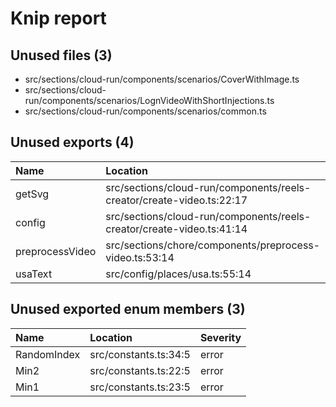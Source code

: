 # Knip report

## Unused files (3)

* src/sections/cloud-run/components/scenarios/CoverWithImage.ts
* src/sections/cloud-run/components/scenarios/LognVideoWithShortInjections.ts
* src/sections/cloud-run/components/scenarios/common.ts

## Unused exports (4)

| Name            | Location                                                              | Severity |
| :-------------- | :-------------------------------------------------------------------- | :------- |
| getSvg          | src/sections/cloud-run/components/reels-creator/create-video.ts:22:17 | error    |
| config          | src/sections/cloud-run/components/reels-creator/create-video.ts:41:14 | error    |
| preprocessVideo | src/sections/chore/components/preprocess-video.ts:53:14               | error    |
| usaText         | src/config/places/usa.ts:55:14                                        | error    |

## Unused exported enum members (3)

| Name        | Location              | Severity |
| :---------- | :-------------------- | :------- |
| RandomIndex | src/constants.ts:34:5 | error    |
| Min2        | src/constants.ts:22:5 | error    |
| Min1        | src/constants.ts:23:5 | error    |

